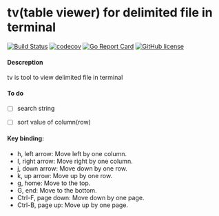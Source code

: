 # tv(table viewer) for delimited file in terminal

[![Build Status](https://travis-ci.org/codechenx/tv.svg?branch=master)](https://travis-ci.org/codechenx/tv)
[![codecov](https://codecov.io/gh/codechenx/tv/branch/master/graph/badge.svg)](https://codecov.io/gh/codechenx/tv)
[![Go Report Card](https://goreportcard.com/badge/github.com/codechenx/tv)](https://goreportcard.com/report/github.com/codechenx/tv)
[![GitHub license](https://img.shields.io/github/license/codechenx/tv.svg)](https://github.com/codechenx/tv/blob/master/LICENSE)

#### Descreption
 tv is tool to view delimited file in terminal
 
#### To do
- [ ] search string
- [ ] sort value of column(row)


#### Key binding:
 - h, left arrow: Move left by one column.
- l, right arrow: Move right by one column.
- j, down arrow: Move down by one row.
- k, up arrow: Move up by one row.
- g, home: Move to the top.
- G, end: Move to the bottom.
- Ctrl-F, page down: Move down by one page.
- Ctrl-B, page up: Move up by one page.
